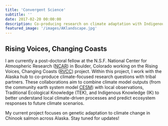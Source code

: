 ```yaml
---
title: 'Convergent Science'
subtitle: ''
date: 2017-02-20 00:00:00
description: Co-producing research on climate adaptation with Indigenous communities in Alaska
featured_image: '/images/AKlandscape.jpg'
---
```




## Rising Voices, Changing Coasts

I am currently a post-doctoral fellow at the N.S.F. National Center for Atmospheric Research ([NCAR](https://ncar.ucar.edu/)) in Boulder, Colorado working on the Rising Voices, Changing Coasts ([RVCC](https://www.rvcchub.org/)) project. Within this project, I work with the Alaska hub to co-produce climate-focused research questions with tribal partners. These collaborations aim to combine climate model outputs (from the community earth system model [CESM](https://www.cesm.ucar.edu/)) with local observations, Traditional Ecological Knowledge (TEK), and Indigenous Knowledge (IK) to better understand local climate-driven processes and predict ecosystem responses to future climate scenarios. 

My current project focuses on genetic adaptation to climate change in Chinook salmon across Alaska. Stay tuned for updates!

